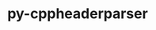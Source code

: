 ---
title: "py-cppheaderparser"
layout: cache
categories: [package, develop]
meta: {"versions": ["2.7.4"], "compilers": ["gcc@=11.1.0", "gcc@=11.3.0", "gcc@=11.4.0"], "oss": ["ubuntu20.04", "ubuntu22.04"], "platforms": ["linux"], "targets": ["x86_64_v3"], "stacks": ["e4s", "gpu-tests", "ml-linux-x86_64-rocm", "root"], "num_specs": 23, "num_specs_by_stack": {"e4s": 8, "root": 23, "gpu-tests": 4, "ml-linux-x86_64-rocm": 15}}
spec_details: [{"hash": "ft2nfmdi5lmzc74o5wl3ejj3bd4sbk26", "compiler": "gcc@=11.1.0", "versions": ["2.7.4"], "os": "ubuntu20.04", "platform": "linux", "target": "x86_64_v3", "variants": ["build_system=python_pip"], "stacks": ["e4s", "root", "gpu-tests"], "size": "-", "tarball": "https://binaries.spack.io/develop/build_cache/linux-ubuntu20.04-x86_64_v3/gcc-11.1.0/py-cppheaderparser-2.7.4/linux-ubuntu20.04-x86_64_v3-gcc-11.1.0-py-cppheaderparser-2.7.4-ft2nfmdi5lmzc74o5wl3ejj3bd4sbk26.spack"}, {"hash": "ock5zlgdvzu5vof3v2fs6kw4rqzv3rl4", "compiler": "gcc@=11.1.0", "versions": ["2.7.4"], "os": "ubuntu20.04", "platform": "linux", "target": "x86_64_v3", "variants": ["build_system=python_pip"], "stacks": ["e4s", "root", "gpu-tests"], "size": "-", "tarball": "https://binaries.spack.io/develop/build_cache/linux-ubuntu20.04-x86_64_v3/gcc-11.1.0/py-cppheaderparser-2.7.4/linux-ubuntu20.04-x86_64_v3-gcc-11.1.0-py-cppheaderparser-2.7.4-ock5zlgdvzu5vof3v2fs6kw4rqzv3rl4.spack"}, {"hash": "6wyuleo7eg5nf5ebps5mrdnsdlotv2ar", "compiler": "gcc@=11.1.0", "versions": ["2.7.4"], "os": "ubuntu20.04", "platform": "linux", "target": "x86_64_v3", "variants": ["build_system=python_pip"], "stacks": ["e4s", "root", "gpu-tests"], "size": "-", "tarball": "https://binaries.spack.io/develop/build_cache/linux-ubuntu20.04-x86_64_v3/gcc-11.1.0/py-cppheaderparser-2.7.4/linux-ubuntu20.04-x86_64_v3-gcc-11.1.0-py-cppheaderparser-2.7.4-6wyuleo7eg5nf5ebps5mrdnsdlotv2ar.spack"}, {"hash": "zb4zwin3zyd53rilfddqwzxon7nyvfin", "compiler": "gcc@=11.1.0", "versions": ["2.7.4"], "os": "ubuntu20.04", "platform": "linux", "target": "x86_64_v3", "variants": ["build_system=python_pip"], "stacks": ["e4s", "root", "gpu-tests"], "size": "-", "tarball": "https://binaries.spack.io/develop/build_cache/linux-ubuntu20.04-x86_64_v3/gcc-11.1.0/py-cppheaderparser-2.7.4/linux-ubuntu20.04-x86_64_v3-gcc-11.1.0-py-cppheaderparser-2.7.4-zb4zwin3zyd53rilfddqwzxon7nyvfin.spack"}, {"hash": "rtsyxd5zo6lhepmt2ft45qcwhkazpx26", "compiler": "gcc@=11.1.0", "versions": ["2.7.4"], "os": "ubuntu20.04", "platform": "linux", "target": "x86_64_v3", "variants": ["build_system=python_pip"], "stacks": ["e4s", "root"], "size": "-", "tarball": "https://binaries.spack.io/develop/build_cache/linux-ubuntu20.04-x86_64_v3/gcc-11.1.0/py-cppheaderparser-2.7.4/linux-ubuntu20.04-x86_64_v3-gcc-11.1.0-py-cppheaderparser-2.7.4-rtsyxd5zo6lhepmt2ft45qcwhkazpx26.spack"}, {"hash": "hl3rn2kdawhjjr7mnqebwhvb2vzysbbs", "compiler": "gcc@=11.1.0", "versions": ["2.7.4"], "os": "ubuntu20.04", "platform": "linux", "target": "x86_64_v3", "variants": ["build_system=python_pip"], "stacks": ["e4s", "root"], "size": "-", "tarball": "https://binaries.spack.io/develop/build_cache/linux-ubuntu20.04-x86_64_v3/gcc-11.1.0/py-cppheaderparser-2.7.4/linux-ubuntu20.04-x86_64_v3-gcc-11.1.0-py-cppheaderparser-2.7.4-hl3rn2kdawhjjr7mnqebwhvb2vzysbbs.spack"}, {"hash": "jdqj5ulcyhleyy544ook3tvyei3n2qri", "compiler": "gcc@=11.1.0", "versions": ["2.7.4"], "os": "ubuntu20.04", "platform": "linux", "target": "x86_64_v3", "variants": ["build_system=python_pip"], "stacks": ["e4s", "root"], "size": "-", "tarball": "https://binaries.spack.io/develop/build_cache/linux-ubuntu20.04-x86_64_v3/gcc-11.1.0/py-cppheaderparser-2.7.4/linux-ubuntu20.04-x86_64_v3-gcc-11.1.0-py-cppheaderparser-2.7.4-jdqj5ulcyhleyy544ook3tvyei3n2qri.spack"}, {"hash": "bh3dzz256hdfc3drqwgjgq4qfsh2pnre", "compiler": "gcc@=11.1.0", "versions": ["2.7.4"], "os": "ubuntu20.04", "platform": "linux", "target": "x86_64_v3", "variants": ["build_system=python_pip"], "stacks": ["e4s", "root"], "size": "-", "tarball": "https://binaries.spack.io/develop/build_cache/linux-ubuntu20.04-x86_64_v3/gcc-11.1.0/py-cppheaderparser-2.7.4/linux-ubuntu20.04-x86_64_v3-gcc-11.1.0-py-cppheaderparser-2.7.4-bh3dzz256hdfc3drqwgjgq4qfsh2pnre.spack"}, {"hash": "mnuzygxppal2ckyxa5womv6h7inzyj6x", "compiler": "gcc@=11.3.0", "versions": ["2.7.4"], "os": "ubuntu22.04", "platform": "linux", "target": "x86_64_v3", "variants": ["build_system=python_pip"], "stacks": ["ml-linux-x86_64-rocm", "root"], "size": "-", "tarball": "https://binaries.spack.io/develop/build_cache/linux-ubuntu22.04-x86_64_v3/gcc-11.3.0/py-cppheaderparser-2.7.4/linux-ubuntu22.04-x86_64_v3-gcc-11.3.0-py-cppheaderparser-2.7.4-mnuzygxppal2ckyxa5womv6h7inzyj6x.spack"}, {"hash": "iofshs3m6bpbq45bsznhjr3gy7ru4toj", "compiler": "gcc@=11.3.0", "versions": ["2.7.4"], "os": "ubuntu22.04", "platform": "linux", "target": "x86_64_v3", "variants": ["build_system=python_pip"], "stacks": ["ml-linux-x86_64-rocm", "root"], "size": "-", "tarball": "https://binaries.spack.io/develop/build_cache/linux-ubuntu22.04-x86_64_v3/gcc-11.3.0/py-cppheaderparser-2.7.4/linux-ubuntu22.04-x86_64_v3-gcc-11.3.0-py-cppheaderparser-2.7.4-iofshs3m6bpbq45bsznhjr3gy7ru4toj.spack"}, {"hash": "zyhxcglimbkffjjdb5wukx4nl3mbq646", "compiler": "gcc@=11.3.0", "versions": ["2.7.4"], "os": "ubuntu22.04", "platform": "linux", "target": "x86_64_v3", "variants": ["build_system=python_pip"], "stacks": ["ml-linux-x86_64-rocm", "root"], "size": "-", "tarball": "https://binaries.spack.io/develop/build_cache/linux-ubuntu22.04-x86_64_v3/gcc-11.3.0/py-cppheaderparser-2.7.4/linux-ubuntu22.04-x86_64_v3-gcc-11.3.0-py-cppheaderparser-2.7.4-zyhxcglimbkffjjdb5wukx4nl3mbq646.spack"}, {"hash": "uz5cgmjxonc6js6flo3zbbpsus5zz6k5", "compiler": "gcc@=11.3.0", "versions": ["2.7.4"], "os": "ubuntu22.04", "platform": "linux", "target": "x86_64_v3", "variants": ["build_system=python_pip"], "stacks": ["ml-linux-x86_64-rocm", "root"], "size": "-", "tarball": "https://binaries.spack.io/develop/build_cache/linux-ubuntu22.04-x86_64_v3/gcc-11.3.0/py-cppheaderparser-2.7.4/linux-ubuntu22.04-x86_64_v3-gcc-11.3.0-py-cppheaderparser-2.7.4-uz5cgmjxonc6js6flo3zbbpsus5zz6k5.spack"}, {"hash": "exfk6immutt5doa7obmb7b2ntm2d6yzv", "compiler": "gcc@=11.3.0", "versions": ["2.7.4"], "os": "ubuntu22.04", "platform": "linux", "target": "x86_64_v3", "variants": ["build_system=python_pip"], "stacks": ["ml-linux-x86_64-rocm", "root"], "size": "-", "tarball": "https://binaries.spack.io/develop/build_cache/linux-ubuntu22.04-x86_64_v3/gcc-11.3.0/py-cppheaderparser-2.7.4/linux-ubuntu22.04-x86_64_v3-gcc-11.3.0-py-cppheaderparser-2.7.4-exfk6immutt5doa7obmb7b2ntm2d6yzv.spack"}, {"hash": "ii4nafsojwhyelqc6tat2euoxykdqvwa", "compiler": "gcc@=11.3.0", "versions": ["2.7.4"], "os": "ubuntu22.04", "platform": "linux", "target": "x86_64_v3", "variants": ["build_system=python_pip"], "stacks": ["ml-linux-x86_64-rocm", "root"], "size": "-", "tarball": "https://binaries.spack.io/develop/build_cache/linux-ubuntu22.04-x86_64_v3/gcc-11.3.0/py-cppheaderparser-2.7.4/linux-ubuntu22.04-x86_64_v3-gcc-11.3.0-py-cppheaderparser-2.7.4-ii4nafsojwhyelqc6tat2euoxykdqvwa.spack"}, {"hash": "it5hrab3to2fz6645sg6qzfzacsw4m2n", "compiler": "gcc@=11.3.0", "versions": ["2.7.4"], "os": "ubuntu22.04", "platform": "linux", "target": "x86_64_v3", "variants": ["build_system=python_pip"], "stacks": ["ml-linux-x86_64-rocm", "root"], "size": "-", "tarball": "https://binaries.spack.io/develop/build_cache/linux-ubuntu22.04-x86_64_v3/gcc-11.3.0/py-cppheaderparser-2.7.4/linux-ubuntu22.04-x86_64_v3-gcc-11.3.0-py-cppheaderparser-2.7.4-it5hrab3to2fz6645sg6qzfzacsw4m2n.spack"}, {"hash": "wc3jf2mc6xeignbrkc2mqbgbaeumwjxx", "compiler": "gcc@=11.3.0", "versions": ["2.7.4"], "os": "ubuntu22.04", "platform": "linux", "target": "x86_64_v3", "variants": ["build_system=python_pip"], "stacks": ["ml-linux-x86_64-rocm", "root"], "size": "-", "tarball": "https://binaries.spack.io/develop/build_cache/linux-ubuntu22.04-x86_64_v3/gcc-11.3.0/py-cppheaderparser-2.7.4/linux-ubuntu22.04-x86_64_v3-gcc-11.3.0-py-cppheaderparser-2.7.4-wc3jf2mc6xeignbrkc2mqbgbaeumwjxx.spack"}, {"hash": "4tgq7pfrhb5swhhsi6fgmiizpu74vslt", "compiler": "gcc@=11.3.0", "versions": ["2.7.4"], "os": "ubuntu22.04", "platform": "linux", "target": "x86_64_v3", "variants": ["build_system=python_pip"], "stacks": ["ml-linux-x86_64-rocm", "root"], "size": "-", "tarball": "https://binaries.spack.io/develop/build_cache/linux-ubuntu22.04-x86_64_v3/gcc-11.3.0/py-cppheaderparser-2.7.4/linux-ubuntu22.04-x86_64_v3-gcc-11.3.0-py-cppheaderparser-2.7.4-4tgq7pfrhb5swhhsi6fgmiizpu74vslt.spack"}, {"hash": "tazfr6gtwybzjktprcu2pw2wmfweg3gj", "compiler": "gcc@=11.3.0", "versions": ["2.7.4"], "os": "ubuntu22.04", "platform": "linux", "target": "x86_64_v3", "variants": ["build_system=python_pip"], "stacks": ["ml-linux-x86_64-rocm", "root"], "size": "-", "tarball": "https://binaries.spack.io/develop/build_cache/linux-ubuntu22.04-x86_64_v3/gcc-11.3.0/py-cppheaderparser-2.7.4/linux-ubuntu22.04-x86_64_v3-gcc-11.3.0-py-cppheaderparser-2.7.4-tazfr6gtwybzjktprcu2pw2wmfweg3gj.spack"}, {"hash": "pef2jit5nptotxg4x7xqqkasvwgkvmgl", "compiler": "gcc@=11.3.0", "versions": ["2.7.4"], "os": "ubuntu22.04", "platform": "linux", "target": "x86_64_v3", "variants": ["build_system=python_pip"], "stacks": ["ml-linux-x86_64-rocm", "root"], "size": "-", "tarball": "https://binaries.spack.io/develop/build_cache/linux-ubuntu22.04-x86_64_v3/gcc-11.3.0/py-cppheaderparser-2.7.4/linux-ubuntu22.04-x86_64_v3-gcc-11.3.0-py-cppheaderparser-2.7.4-pef2jit5nptotxg4x7xqqkasvwgkvmgl.spack"}, {"hash": "5xtr63a3yckicpsw5y7mullj4nniuufo", "compiler": "gcc@=11.3.0", "versions": ["2.7.4"], "os": "ubuntu22.04", "platform": "linux", "target": "x86_64_v3", "variants": ["build_system=python_pip"], "stacks": ["ml-linux-x86_64-rocm", "root"], "size": "-", "tarball": "https://binaries.spack.io/develop/build_cache/linux-ubuntu22.04-x86_64_v3/gcc-11.3.0/py-cppheaderparser-2.7.4/linux-ubuntu22.04-x86_64_v3-gcc-11.3.0-py-cppheaderparser-2.7.4-5xtr63a3yckicpsw5y7mullj4nniuufo.spack"}, {"hash": "ilzddbmlznjpua5erljhbjsvo2rcwdef", "compiler": "gcc@=11.4.0", "versions": ["2.7.4"], "os": "ubuntu22.04", "platform": "linux", "target": "x86_64_v3", "variants": ["build_system=python_pip"], "stacks": ["ml-linux-x86_64-rocm", "root"], "size": "-", "tarball": "https://binaries.spack.io/develop/build_cache/linux-ubuntu22.04-x86_64_v3/gcc-11.4.0/py-cppheaderparser-2.7.4/linux-ubuntu22.04-x86_64_v3-gcc-11.4.0-py-cppheaderparser-2.7.4-ilzddbmlznjpua5erljhbjsvo2rcwdef.spack"}, {"hash": "lhf4dlvpr3zogp44ryqufdkkyaonoxxw", "compiler": "gcc@=11.4.0", "versions": ["2.7.4"], "os": "ubuntu22.04", "platform": "linux", "target": "x86_64_v3", "variants": ["build_system=python_pip"], "stacks": ["ml-linux-x86_64-rocm", "root"], "size": "-", "tarball": "https://binaries.spack.io/develop/build_cache/linux-ubuntu22.04-x86_64_v3/gcc-11.4.0/py-cppheaderparser-2.7.4/linux-ubuntu22.04-x86_64_v3-gcc-11.4.0-py-cppheaderparser-2.7.4-lhf4dlvpr3zogp44ryqufdkkyaonoxxw.spack"}, {"hash": "diujwlps4prjfv57oob6eof3xx4e3zpa", "compiler": "gcc@=11.4.0", "versions": ["2.7.4"], "os": "ubuntu22.04", "platform": "linux", "target": "x86_64_v3", "variants": ["build_system=python_pip"], "stacks": ["ml-linux-x86_64-rocm", "root"], "size": "-", "tarball": "https://binaries.spack.io/develop/build_cache/linux-ubuntu22.04-x86_64_v3/gcc-11.4.0/py-cppheaderparser-2.7.4/linux-ubuntu22.04-x86_64_v3-gcc-11.4.0-py-cppheaderparser-2.7.4-diujwlps4prjfv57oob6eof3xx4e3zpa.spack"}]
---